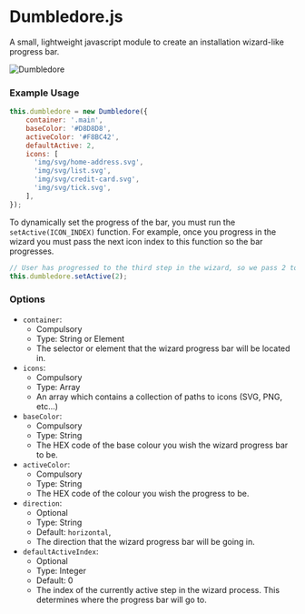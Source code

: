 # Dumbledore.js

A small, lightweight javascript module to create an installation wizard-like progress bar.

![Dumbledore](http://oi67.tinypic.com/2mga1zd.jpg)

### Example Usage
```javascript
this.dumbledore = new Dumbledore({
    container: '.main',
    baseColor: '#D8D8D8',
    activeColor: '#F8BC42',
    defaultActive: 2,
    icons: [
      'img/svg/home-address.svg',
      'img/svg/list.svg',
      'img/svg/credit-card.svg',
      'img/svg/tick.svg',
    ],
});
```

To dynamically set the progress of the bar, you must run the `setActive(ICON_INDEX)` function. For example, once you progress in the wizard you must pass the next icon index to this function so the bar progresses.
```javascript
// User has progressed to the third step in the wizard, so we pass 2 to the function.
this.dumbledore.setActive(2);
```

### Options
* `container`:
    * Compulsory
    * Type: String or Element
    * The selector or element that the wizard progress bar will be located in.
* `icons`:
    * Compulsory
    * Type: Array
    * An array which contains a collection of paths to icons (SVG, PNG, etc...)
* `baseColor`:
    * Compulsory
    * Type: String
    * The HEX code of the base colour you wish the wizard progress bar to be.
* `activeColor`:
    * Compulsory
    * Type: String
    * The HEX code of the colour you wish the progress to be.
* `direction`:
    * Optional
    * Type: String
    * Default: `horizontal`,
    * The direction that the wizard progress bar will be going in.
* `defaultActiveIndex`:
    * Optional
    * Type: Integer
    * Default: 0
    * The index of the currently active step in the wizard process. This determines where the progress bar will go to.

